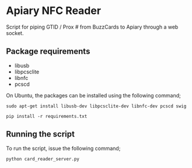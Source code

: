 # Apiary NFC Reader

Script for piping GTID / Prox # from BuzzCards to Apiary through a web socket.


## Package requirements

* libusb
* libpcsclite
* libnfc
* pcscd

On Ubuntu, the packages can be installed using the following command;

```
sudo apt-get install libusb-dev libpcsclite-dev libnfc-dev pcscd swig
```

```
pip install -r requirements.txt
```

## Running the script

To run the script, issue the following command;

```
python card_reader_server.py
```
